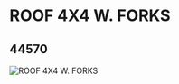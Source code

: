 # ROOF 4X4 W. FORKS
## 44570
![ROOF 4X4 W. FORKS](https://lc-www-live-s.legocdn.com/media/bricks/5/2/4184177.jpg)